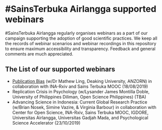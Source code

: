 # #SainsTerbuka Airlangga supported webinars

#SainsTerbuka Airlangga regularly organises webinars as a part of our campaign supporting the adoption of good scientific practices. We keep all the records of webinar scenarios and webinar recordings in this repository to ensure maximum accessibility and transparency. Feedback and general comments are much appreciated.

## The List of our supported webinars
* [Publication Bias](https://github.com/sainsterbukaUA/webinar-impromptu/blob/master/pub-bias-Mathew-Ling.Rmd) (w/Dr Mathew Ling, Deaking University, ANZORN) in collaboration with INA-Rxiv and Sains Terbuka MOOC (18/08/2019)
* Replication Crisis in Psychology (w/Lysander James Montilla Doble, University of Philippines Diliman, Open Science Philippines) (TBA)
* Advancing Science in Indonesia: Current Global Research Practice (w/Brian Nosek, Simine Vazire, & Virginia Barbour) in collaboration with Center for Open Science, INA-Rxiv, Sains Terbuka MOOC, IGDORE, Universitas Airlangga, Universitas Gadjah Mada, and Psychological Science Accelerator (23/10/2019)
